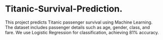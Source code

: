 # Titanic-Survival-Prediction.
This project predicts Titanic passenger survival using Machine Learning. The dataset includes passenger details such as age, gender, class, and fare. We use Logistic Regression for classification, achieving 81% accuracy. 
